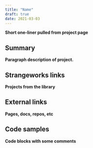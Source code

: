 ```yaml
---
title: "Name"
draft: true
date: 2021-03-03
---
```


**Short one-liner pulled from project page**

## Summary
**Paragraph description of project.**

## Strangeworks links
**Projects from the library**

## External links
**Pages, docs, repos, etc**

## Code samples
**Code blocks with some comments**